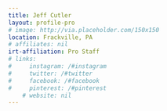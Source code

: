 ```yaml
---
title: Jeff Cutler
layout: profile-pro
# image: http://via.placeholder.com/150x150
location: Frackville, PA
# affiliates: nil
irt-affiliation: Pro Staff
# links:
#     instagram: /#instagram
#     twitter: /#twitter
#     facebook: /#facebook
#     pinterest: /#pinterest
    # website: nil
---
```

